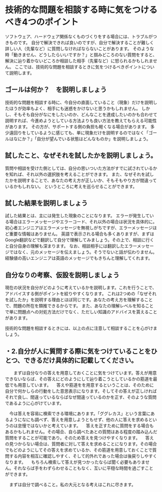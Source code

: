# 技術的な問題を相談する時に気をつけるべき4つのポイント
ソフトウェア、ハードウェア関係なくものづくりをする場合には、トラブルがつきものです。 自分で解決できれば良いのですが、自分で解決することが難しく詳しい人（先輩など）に質問しなければならないことがあります。 そのような時「動きません、どうしたらいいですか？」と掴みどころのない質問をすると、解決に辿り着かないどころか相談した相手（先輩など）に怒られるかもしれません。 ここでは、技術的な問題を相談するときに気をつけるべきポイントについて説明します。

## ゴールは何か？　を説明しましょう
技術的な問題を相談する時に、今自分の直面していること（現象）だけを説明したほうが効率もよく、相手にも迷惑をかけないと思うかもしれません。 しかし、そもそも自分がなにをしたいのか、どんなことを達成したいのかも合わせて説明すれば、今進めようとしている方法よりも良い方法を教えてもらえる可能性があります。 その方が、サポートする側の負担も軽くなる場合があります。 多少遠回りをしているように感じても、単に現象だけを説明するのではなく「ゴールはなにか？」「自分が望んでいる状態はどんなものか」を説明しましょう。

## 試したこと、なぜそれを試したかを説明しましょう。
質問や相談を受けた側としては、自分の思いついた方法がすでに試されているかを知れば、それ以外の選択肢を考えることができます。 また、なぜそれを試したかを説明することで、あなたの考え方が正しいか、そもそもやり方が間違っているかもしれない。 というところに考えを巡らせることができます。

## 試した結果を説明しましょう
試した結果とは、主には発生した現象のことになります。 エラーが発生している場合はエラーメッセージやエラーコード、それ以外の場合は状況を具体的に。 初心者エンジニアはエラーメッセージを無視しがちですが、エラーメッセージほど重要な情報はありません。 英語で表示される場合も多くありますが、まずはGoogle翻訳などで翻訳して自分で理解してみましょう。その上で、相談に行くと自分自身の理解も深まります。 なお、相談相手には翻訳したエラーメッセージではなく、元のメッセージを伝えましょう。そうでないと話が伝わりません。経験値の高いエンジニアは英語のメッセージでもきちんと理解してくれます。

## 自分なりの考察、仮設を説明しましょう
現在の状況を自分がどのように考えているかを説明します。これを行うことで、アドバイスする側がポイントを絞りやすくなります。 これは2つめの「なぜそれを試したか」を説明する理由とほぼ同じです。あなたの考え方を理解することで、問題の所在を類推できるからです。 また、あなたの理解レベルを知ることで単に問題点への対処方法だけでなく、ただしい知識のアドバイスを貰えることがあります。

技術的な問題を相談するときには、以上の点に注意して相談することを心がけましょう。

## ・2.自分が人に質問する際に気をつけていることをひとつ、できるだけ具体的に記載してください。
　　まずは自分なりの答えを用意しておくことに気をつけています。答えが用意できないならば、その答えにどのようにして辿り着こうとしているかの筋道を最低でも用意しています。 　答えや筋道をを用意するということは、そのために自分で何かしらの行動をした意思表示になります。そしてその答えが正しければそれで良し、間違っているならばなぜ間違っているのかを正す、そのような質問であるように心がけています。

　今は答えを容易に検索できる環境にあります。「ググレカス」という言葉にあるようになにも調べず、答えを用意しようともせず、他の人に答えを求めるというのは怠慢ではないかと考えています。 　答えを正すために質問をする場合もあるかもしれません。その場合、自ら調べたあとの質問はある程度の踏み込んだ質問をすることが可能であり。そのため答えを見つけやすくなります。 　答えの見つからない場合は、質問者に対して答えを求めることになります。その場合でもどのようにしてその答えを求めているか、その筋道を用意しておくことで質問する内容を相互に確認しやすく、そして的外れであった場合は後戻りしやすくなります。 　もちろん検索して答えが見つかったならば聞く必要もありません。それならば手をわずらわせることもなく、互いに平穏な時間を過ごすことができます。

　まずは自分で調べること。私の大元となる考えはこれに尽きます。	